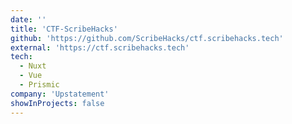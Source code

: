 ```yaml
---
date: ''
title: 'CTF-ScribeHacks'
github: 'https://github.com/ScribeHacks/ctf.scribehacks.tech'
external: 'https://ctf.scribehacks.tech'
tech:
  - Nuxt
  - Vue
  - Prismic
company: 'Upstatement'
showInProjects: false
---
```

